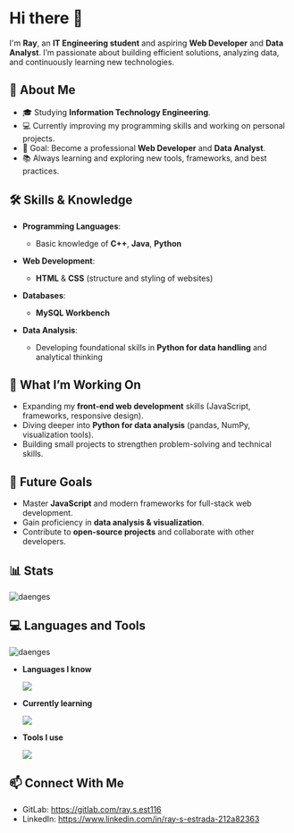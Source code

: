 # Hi there 👋

I'm **Ray**, an **IT Engineering student** and aspiring **Web Developer** and **Data Analyst**. I’m passionate about building efficient solutions, analyzing data, and continuously learning new technologies.

## 🌟 About Me

* 🎓 Studying **Information Technology Engineering**.
* 💻 Currently improving my programming skills and working on personal projects.
* 🎯 Goal: Become a professional **Web Developer** and **Data Analyst**.
* 📚 Always learning and exploring new tools, frameworks, and best practices.

## 🛠️ Skills & Knowledge

* **Programming Languages**:

  * Basic knowledge of **C++**, **Java**, **Python**
* **Web Development**:

  * **HTML** & **CSS** (structure and styling of websites)
* **Databases**:
  
  * **MySQL Workbench**
* **Data Analysis**:

  * Developing foundational skills in **Python for data handling** and analytical thinking

## 🚀 What I’m Working On

* Expanding my **front-end web development** skills (JavaScript, frameworks, responsive design).
* Diving deeper into **Python for data analysis** (pandas, NumPy, visualization tools).
* Building small projects to strengthen problem-solving and technical skills.

## 📌 Future Goals

* Master **JavaScript** and modern frameworks for full-stack web development.
* Gain proficiency in **data analysis & visualization**.
* Contribute to **open-source projects** and collaborate with other developers.

## 📊 Stats
<p> <img src="https://github-readme-stats.vercel.app/api?username=RaySEst116&show_icons=true&theme=dracula&cache_seconds=1800&locale=en" alt=daenges /> </p>

## 💻 Languages and Tools
<p> <img src="https://github-readme-stats.vercel.app/api/top-langs?username=RaySEst116&show_icons=true&theme=dracula&locale=en&layout=compact" alt="daenges" /></p>

* **Languages I know**
  <p><img src="https://skillicons.dev/icons?i=cpp,java,py,html,css" /></p>
* **Currently learning**
  <p><img src="https://skillicons.dev/icons?i=javascript,nodejs,react,vue" /></p>
* **Tools I use**
  <p><img src="https://skillicons.dev/icons?i=git,github,gitlab,vscode,idea" /></p>

## 📫 Connect With Me

* GitLab: https://gitlab.com/ray.s.est116
* LinkedIn: https://www.linkedin.com/in/ray-s-estrada-212a82363

